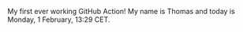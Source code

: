 My first ever working GitHub Action!
My name is Thomas and today is Monday, 1 February, 13:29 CET. 
